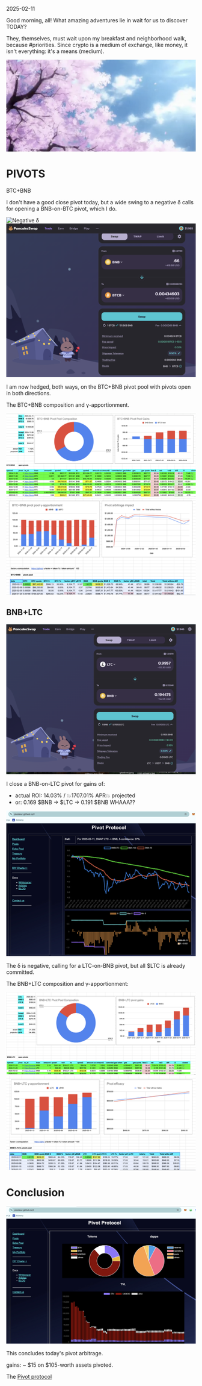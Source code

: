 2025-02-11

Good morning, all! What amazing adventures lie in wait for us to discover TODAY?

They, themselves, must wait upon my breakfast and neighborhood walk, because #priorities. Since crypto is a medium of exchange, like money, it isn't everything: it's a means (medium).

![Cherry Blossoms](imgs/01-sakura.png)

# PIVOTS

BTC+BNB

I don't have a good close pivot today, but a wide swing to a negative δ calls for opening a BNB-on-BTC pivot, which I do. 

![Negative δ](imgs/02a-neg-δ.png)
![Open BNB-on-BTC pivot](imgs/02b-open-bnb-on-btc.png)

I am now hedged, both ways, on the BTC+BNB pivot pool with pivots open in both directions.

The BTC+BNB composition and γ-apportionment.

![BTC+BNB composition](imgs/02c-comp.png)
![BTC+BNB γ-apportionment](imgs/02d-apport.png)

## BNB+LTC

![Close BNB-on-LTC pivot](imgs/03a-close-bnb-on-ltc.png)

I close a BNB-on-LTC pivot for gains of:

* actual ROI: 14.03% / 💥1707.01% APR💥 projected
* or: 0.169 $BNB -> $LTC -> 0.191 $BNB WHAAA??

![Negative δ](imgs/03b-neg.png)

The δ is negative, calling for a LTC-on-BNB pivot, but all $LTC is already committed.

The BNB+LTC composition and γ-apportionment:

![BNB+LTC composition](imgs/03c-comp.png)
![BNB+LTC γ-apportionment](imgs/03d-apport.png)

# Conclusion

![Pivot protocol dashboard](imgs/04-dash.png)

This concludes today's pivot arbitrage.

gains: ~ $15 on $105-worth assets pivoted. 

The [Pivot protocol](https://pivoteur.github.io/#)
